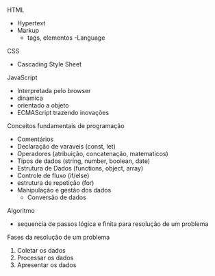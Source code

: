 HTML
- Hypertext
- Markup
  - tags, elementos
-Language

CSS
- Cascading Style Sheet

JavaScript
- Interpretada pelo browser
- dinamica
- orientado a objeto
- ECMAScript trazendo inovações

Conceitos fundamentais de programação

- Comentários
- Declaração de varaveis (const, let)
- Operadores (atribuição, concatenação, matematicos)
- Tipos de dados (string, number, boolean, date)
- Estrutura de Dados (functions, object, array)
- Controle de fluxo (if/else)
- estrutura de repetição (for)
- Manipulação e gestão dos dados 
  - Conversão de dados

Algoritmo
- sequencia de passos lógica e finita para resolução de um problema

Fases da resolução de um problema
01. Coletar os dados
02. Processar os dados
03. Apresentar os dados
